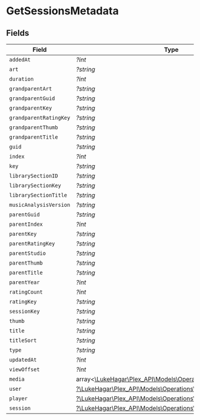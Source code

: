 # GetSessionsMetadata


## Fields

| Field                                                                                                        | Type                                                                                                         | Required                                                                                                     | Description                                                                                                  | Example                                                                                                      |
| ------------------------------------------------------------------------------------------------------------ | ------------------------------------------------------------------------------------------------------------ | ------------------------------------------------------------------------------------------------------------ | ------------------------------------------------------------------------------------------------------------ | ------------------------------------------------------------------------------------------------------------ |
| `addedAt`                                                                                                    | *?int*                                                                                                       | :heavy_minus_sign:                                                                                           | N/A                                                                                                          | 1705543312                                                                                                   |
| `art`                                                                                                        | *?string*                                                                                                    | :heavy_minus_sign:                                                                                           | N/A                                                                                                          | /library/metadata/39904/art/1705310687                                                                       |
| `duration`                                                                                                   | *?int*                                                                                                       | :heavy_minus_sign:                                                                                           | N/A                                                                                                          | 186240                                                                                                       |
| `grandparentArt`                                                                                             | *?string*                                                                                                    | :heavy_minus_sign:                                                                                           | N/A                                                                                                          | /library/metadata/39904/art/1705310687                                                                       |
| `grandparentGuid`                                                                                            | *?string*                                                                                                    | :heavy_minus_sign:                                                                                           | N/A                                                                                                          | plex://artist/5d07bbfd403c6402904a6480                                                                       |
| `grandparentKey`                                                                                             | *?string*                                                                                                    | :heavy_minus_sign:                                                                                           | N/A                                                                                                          | /library/metadata/39904                                                                                      |
| `grandparentRatingKey`                                                                                       | *?string*                                                                                                    | :heavy_minus_sign:                                                                                           | N/A                                                                                                          | 39904                                                                                                        |
| `grandparentThumb`                                                                                           | *?string*                                                                                                    | :heavy_minus_sign:                                                                                           | N/A                                                                                                          | /library/metadata/39904/thumb/1705310687                                                                     |
| `grandparentTitle`                                                                                           | *?string*                                                                                                    | :heavy_minus_sign:                                                                                           | N/A                                                                                                          | Green Day                                                                                                    |
| `guid`                                                                                                       | *?string*                                                                                                    | :heavy_minus_sign:                                                                                           | N/A                                                                                                          | plex://track/6535834f71f22f36f71a8e8f                                                                        |
| `index`                                                                                                      | *?int*                                                                                                       | :heavy_minus_sign:                                                                                           | N/A                                                                                                          | 1                                                                                                            |
| `key`                                                                                                        | *?string*                                                                                                    | :heavy_minus_sign:                                                                                           | N/A                                                                                                          | /library/metadata/67085                                                                                      |
| `librarySectionID`                                                                                           | *?string*                                                                                                    | :heavy_minus_sign:                                                                                           | N/A                                                                                                          | 3                                                                                                            |
| `librarySectionKey`                                                                                          | *?string*                                                                                                    | :heavy_minus_sign:                                                                                           | N/A                                                                                                          | /library/sections/3                                                                                          |
| `librarySectionTitle`                                                                                        | *?string*                                                                                                    | :heavy_minus_sign:                                                                                           | N/A                                                                                                          | Music                                                                                                        |
| `musicAnalysisVersion`                                                                                       | *?string*                                                                                                    | :heavy_minus_sign:                                                                                           | N/A                                                                                                          | 1                                                                                                            |
| `parentGuid`                                                                                                 | *?string*                                                                                                    | :heavy_minus_sign:                                                                                           | N/A                                                                                                          | plex://album/65394d6d472b8ab03ef47f12                                                                        |
| `parentIndex`                                                                                                | *?int*                                                                                                       | :heavy_minus_sign:                                                                                           | N/A                                                                                                          | 1                                                                                                            |
| `parentKey`                                                                                                  | *?string*                                                                                                    | :heavy_minus_sign:                                                                                           | N/A                                                                                                          | /library/metadata/67084                                                                                      |
| `parentRatingKey`                                                                                            | *?string*                                                                                                    | :heavy_minus_sign:                                                                                           | N/A                                                                                                          | 67084                                                                                                        |
| `parentStudio`                                                                                               | *?string*                                                                                                    | :heavy_minus_sign:                                                                                           | N/A                                                                                                          | Reprise Records                                                                                              |
| `parentThumb`                                                                                                | *?string*                                                                                                    | :heavy_minus_sign:                                                                                           | N/A                                                                                                          | /library/metadata/67084/thumb/1705543314                                                                     |
| `parentTitle`                                                                                                | *?string*                                                                                                    | :heavy_minus_sign:                                                                                           | N/A                                                                                                          | Saviors                                                                                                      |
| `parentYear`                                                                                                 | *?int*                                                                                                       | :heavy_minus_sign:                                                                                           | N/A                                                                                                          | 2024                                                                                                         |
| `ratingCount`                                                                                                | *?int*                                                                                                       | :heavy_minus_sign:                                                                                           | N/A                                                                                                          | 45885                                                                                                        |
| `ratingKey`                                                                                                  | *?string*                                                                                                    | :heavy_minus_sign:                                                                                           | N/A                                                                                                          | 67085                                                                                                        |
| `sessionKey`                                                                                                 | *?string*                                                                                                    | :heavy_minus_sign:                                                                                           | N/A                                                                                                          | 203                                                                                                          |
| `thumb`                                                                                                      | *?string*                                                                                                    | :heavy_minus_sign:                                                                                           | N/A                                                                                                          | /library/metadata/67084/thumb/1705543314                                                                     |
| `title`                                                                                                      | *?string*                                                                                                    | :heavy_minus_sign:                                                                                           | N/A                                                                                                          | The American Dream Is Killing Me                                                                             |
| `titleSort`                                                                                                  | *?string*                                                                                                    | :heavy_minus_sign:                                                                                           | N/A                                                                                                          | American Dream Is Killing Me                                                                                 |
| `type`                                                                                                       | *?string*                                                                                                    | :heavy_minus_sign:                                                                                           | N/A                                                                                                          | track                                                                                                        |
| `updatedAt`                                                                                                  | *?int*                                                                                                       | :heavy_minus_sign:                                                                                           | N/A                                                                                                          | 1705543314                                                                                                   |
| `viewOffset`                                                                                                 | *?int*                                                                                                       | :heavy_minus_sign:                                                                                           | N/A                                                                                                          | 1000                                                                                                         |
| `media`                                                                                                      | array<[\LukeHagar\Plex_API\Models\Operations\GetSessionsMedia](../../Models/Operations/GetSessionsMedia.md)> | :heavy_minus_sign:                                                                                           | N/A                                                                                                          |                                                                                                              |
| `user`                                                                                                       | [?\LukeHagar\Plex_API\Models\Operations\User](../../Models/Operations/User.md)                               | :heavy_minus_sign:                                                                                           | N/A                                                                                                          |                                                                                                              |
| `player`                                                                                                     | [?\LukeHagar\Plex_API\Models\Operations\Player](../../Models/Operations/Player.md)                           | :heavy_minus_sign:                                                                                           | N/A                                                                                                          |                                                                                                              |
| `session`                                                                                                    | [?\LukeHagar\Plex_API\Models\Operations\Session](../../Models/Operations/Session.md)                         | :heavy_minus_sign:                                                                                           | N/A                                                                                                          |                                                                                                              |